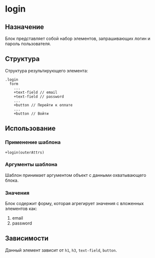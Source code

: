 # login

## Назначение

Блок представляет собой набор элементов, запрашивающих логин и пароль пользователя.

## Структура

Структура результирующего элемента:

    .login
      form
        ...
        +text-field // email
        +text-field // password
        ...
        +button // Перейти к оплате
        ...
        +button // Войти


## Использование

### Применение шаблона
    
    +login(outerAttrs)

### Аргументы шаблона

Шаблон принимает аргументом объект с данными охватывающего блока.

### Значения

Блок содержит форму, которая агрегирует значения с вложенных элементов как:

1. email
2. password

## Зависимости

Данный элемент зависит от `h1`, `h3`, `text-field`, `button`.